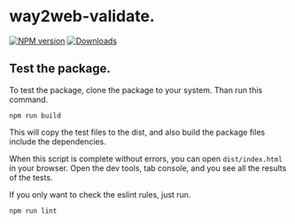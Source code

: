 # way2web-validate.

[![NPM version][npm-image]][npm-url] [![Downloads][downloads-image]][npm-stats]


## Test the package.

To test the package, clone the package to your system.
Than run this command.

```
npm run build
```

This will copy the test files to the dist, and also build the package files include the dependencies.

When this script is complete without errors, you can open `dist/index.html` in your browser.
Open the dev tools, tab console, and you see all the results of the tests.

If you only want to check the eslint rules, just run.

```
npm run lint
```


[downloads-image]: https://img.shields.io/npm/dt/way2web-validate.svg
[npm-url]: https://www.npmjs.com/package/way2web-validate
[npm-image]: https://img.shields.io/npm/v/way2web-validate.svg
[npm-stats]: https://npm-stat.com/charts.html?package=way2web-validate
